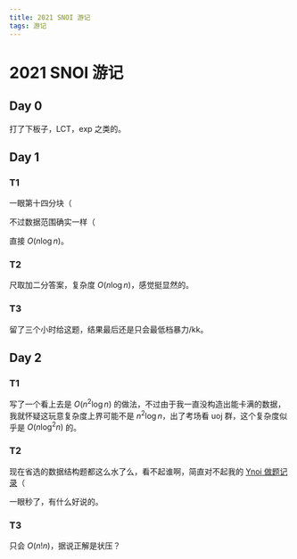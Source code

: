 ```yaml
---
title: 2021 SNOI 游记
tags: 游记
---
```


# 2021 SNOI 游记

## Day 0

打了下板子，LCT，exp 之类的。

## Day 1

### T1

一眼第十四分块（

不过数据范围确实一样（

直接 $O(n\log n)$。

### T2

尺取加二分答案，复杂度 $O(n\log n)$，感觉挺显然的。

### T3

留了三个小时给这题，结果最后还是只会最低档暴力/kk。

## Day 2

### T1

写了一个看上去是 $O(n^2\log n)$ 的做法，不过由于我一直没构造出能卡满的数据，我就怀疑这玩意复杂度上界可能不是 $n^2\log n$，出了考场看 uoj 群，这个复杂度似乎是 $O(n\log^2 n)$ 的。

### T2

现在省选的数据结构题都这么水了么，看不起谁啊，简直对不起我的 [Ynoi 做题记录](https://missingroom.github.io/_posts/2021-02-01-Ynoi%E5%81%9A%E9%A2%98%E8%AE%B0%E5%BD%95/)（

一眼秒了，有什么好说的。

### T3

只会 $O(n!n)$，据说正解是状压？